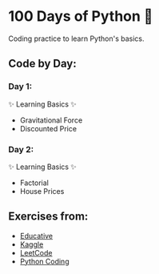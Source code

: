 # 100 Days of Python 🐍
Coding practice to learn Python's basics.

## Code by Day:
### Day 1:
✨ Learning Basics ✨
- Gravitational Force
- Discounted Price
### Day 2:
✨ Learning Basics ✨
- Factorial
- House Prices

## Exercises from:
- [Educative](https://www.educative.io/learn/home)
- [Kaggle](https://www.kaggle.com/learn)
- [LeetCode](https://leetcode.com)
- [Python Coding](https://youtube.com/playlist?list=PLeLGx0BaYD6Zr_3ReRhyZHLoO35uEVmcJ&si=hq5QaU2K9G_FsDOC)